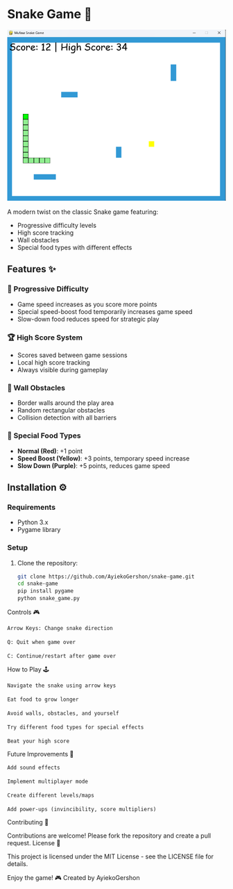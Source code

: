 # Snake Game 🐍

![Snake Game Screenshot](snake_screenshot.png) 

A modern twist on the classic Snake game featuring:
- Progressive difficulty levels
- High score tracking
- Wall obstacles
- Special food types with different effects

## Features ✨

### 🚀 Progressive Difficulty
- Game speed increases as you score more points
- Special speed-boost food temporarily increases game speed
- Slow-down food reduces speed for strategic play

### 🏆 High Score System
- Scores saved between game sessions
- Local high score tracking
- Always visible during gameplay

### 🧱 Wall Obstacles
- Border walls around the play area
- Random rectangular obstacles
- Collision detection with all barriers

### 🍎 Special Food Types
- **Normal (Red)**: +1 point
- **Speed Boost (Yellow)**: +3 points, temporary speed increase
- **Slow Down (Purple)**: +5 points, reduces game speed

## Installation ⚙️

### Requirements
- Python 3.x
- Pygame library

### Setup
1. Clone the repository:
   ```bash
   git clone https://github.com/AyiekoGershon/snake-game.git
   cd snake-game
   pip install pygame
   python snake_game.py

Controls 🎮

    Arrow Keys: Change snake direction

    Q: Quit when game over

    C: Continue/restart after game over

How to Play 🕹️

    Navigate the snake using arrow keys

    Eat food to grow longer

    Avoid walls, obstacles, and yourself

    Try different food types for special effects

    Beat your high score
Future Improvements 🔮

    Add sound effects

    Implement multiplayer mode

    Create different levels/maps

    Add power-ups (invincibility, score multipliers)

Contributing 🤝

Contributions are welcome! Please fork the repository and create a pull request.
License 📄

This project is licensed under the MIT License - see the LICENSE file for details.

Enjoy the game! 🎮
Created by AyiekoGershon
    
